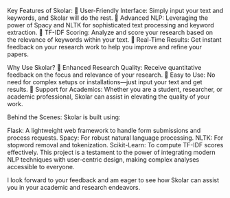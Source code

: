 Key Features of Skolar:
🔹 User-Friendly Interface: Simply input your text and keywords, and Skolar will do the rest.
🔹 Advanced NLP: Leveraging the power of Spacy and NLTK for sophisticated text processing and keyword extraction.
🔹 TF-IDF Scoring: Analyze and score your research based on the relevance of keywords within your text.
🔹 Real-Time Results: Get instant feedback on your research work to help you improve and refine your papers.

Why Use Skolar?
🔸 Enhanced Research Quality: Receive quantitative feedback on the focus and relevance of your research.
🔸 Easy to Use: No need for complex setups or installations—just input your text and get results.
🔸 Support for Academics: Whether you are a student, researcher, or academic professional, Skolar can assist in elevating the quality of your work.

Behind the Scenes:
Skolar is built using:

Flask: A lightweight web framework to handle form submissions and process requests.
Spacy: For robust natural language processing.
NLTK: For stopword removal and tokenization.
Scikit-Learn: To compute TF-IDF scores effectively.
This project is a testament to the power of integrating modern NLP techniques with user-centric design, making complex analyses accessible to everyone.

I look forward to your feedback and am eager to see how Skolar can assist you in your academic and research endeavors.
